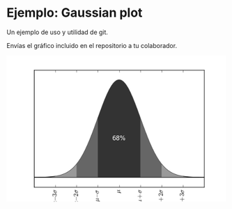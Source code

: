 # Ejemplo: Gaussian plot

Un ejemplo de uso y utilidad de git.

Envías el gráfico incluido en el repositorio a tu colaborador.

![Gaussiana](gauss.png)

